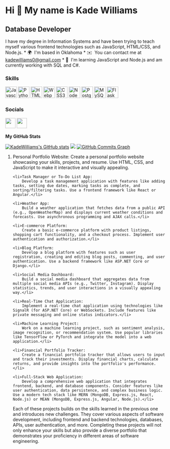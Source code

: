 Hi 👋 My name is Kade Williams 
==============================

Database Developer
-------------------

I have my degree in Information Systems and have been trying to teach myself various frontend technologies such as JavaScript, HTML/CSS, and Node.js.  * 🌍  I'm based in Oklahoma * ✉️  You can contact me at [kadewilliams0@gmail.com](mailto:kadewilliams0@gmail.com) * 🧠  I'm learning JavaScript and Node.js and am currently working with SQL and C#.

### Skills

<p align="left"> <a href="https://developer.mozilla.org/en-US/docs/Web/JavaScript" target="_blank" rel="noreferrer"><img src="https://raw.githubusercontent.com/danielcranney/readme-generator/main/public/icons/skills/javascript-colored.svg" width="36" height="36" alt="Javascript" /></a> <a href="https://www.python.org/" target="_blank" rel="noreferrer"><img src="https://raw.githubusercontent.com/danielcranney/readme-generator/main/public/icons/skills/python-colored.svg" width="36" height="36" alt="Python" /></a> <a href="https://developer.mozilla.org/en-US/docs/Glossary/HTML5" target="_blank" rel="noreferrer"><img src="https://raw.githubusercontent.com/danielcranney/readme-generator/main/public/icons/skills/html5-colored.svg" width="36" height="36" alt="HTML5" /></a> <a href="https://webpack.js.org/" target="_blank" rel="noreferrer"><img src="https://raw.githubusercontent.com/danielcranney/readme-generator/main/public/icons/skills/webpack-colored.svg" width="36" height="36" alt="Webpack" /></a> <a href="https://www.w3.org/TR/CSS/#css" target="_blank" rel="noreferrer"><img src="https://raw.githubusercontent.com/danielcranney/readme-generator/main/public/icons/skills/css3-colored.svg" width="36" height="36" alt="CSS3" /></a> <a href="https://nodejs.org/en/" target="_blank" rel="noreferrer"><img src="https://raw.githubusercontent.com/danielcranney/readme-generator/main/public/icons/skills/nodejs-colored.svg" width="36" height="36" alt="NodeJS" /></a> <a href="https://www.postgresql.org/" target="_blank" rel="noreferrer"><img src="https://raw.githubusercontent.com/danielcranney/readme-generator/main/public/icons/skills/postgresql-colored.svg" width="36" height="36" alt="PostgreSQL" /></a> <a href="https://www.mysql.com/" target="_blank" rel="noreferrer"><img src="https://raw.githubusercontent.com/danielcranney/readme-generator/main/public/icons/skills/mysql-colored.svg" width="36" height="36" alt="MySQL" /></a> <a href="https://flask.palletsprojects.com/en/2.0.x/" target="_blank" rel="noreferrer"><img src="https://raw.githubusercontent.com/danielcranney/readme-generator/main/public/icons/skills/flask-colored.svg" width="36" height="36" alt="Flask" /></a> </p> 

### Socials 

<p align="left"> <a href="https://www.github.com/KadeWilliams" target="_blank" rel="noreferrer"><img src="https://raw.githubusercontent.com/danielcranney/readme-generator/main/public/icons/socials/github.svg" width="32" height="32" /></a> <a href="https://www.linkedin.com/in/kade-williams-382671188/" target="_blank" rel="noreferrer"><img src="https://raw.githubusercontent.com/danielcranney/readme-generator/main/public/icons/socials/linkedin.svg" width="32" height="32" /></a></p>

<b>My GitHub Stats</b>

<a href="http://www.github.com/KadeWilliams"><img src="https://github-readme-stats.vercel.app/api?username=KadeWilliams&show_icons=true&hide=stars,prs,issues,contribs&title_color=0891b2&text_color=ffffff&icon_color=0891b2&bg_color=1c1917&hide_border=true&show_icons=true" alt="KadeWilliams's GitHub stats" /></a>
<a href="http://www.github.com/KadeWilliams"><img src="https://github-readme-streak-stats.herokuapp.com/?user=KadeWilliams&stroke=ffffff&background=1c1917&ring=0891b2&fire=0891b2&currStreakNum=ffffff&currStreakLabel=0891b2&sideNums=ffffff&sideLabels=ffffff&dates=ffffff&hide_border=true" /></a>
<a href="http://www.github.com/KadeWilliams"><img src="https://activity-graph.herokuapp.com/graph?username=KadeWilliams&bg_color=1c1917&color=ffffff&line=0891b2&point=ffffff&area_color=1c1917&area=true&hide_border=true&custom_title=GitHub%20Commits%20Graph" alt="GitHub Commits Graph" /></a>

<ol>
    <li>Personal Portfolio Website:
        Create a personal portfolio website showcasing your skills, projects, and resume. Use HTML, CSS, and JavaScript to make it interactive and visually appealing.</li>

    <li>Task Manager or To-Do List App:
        Develop a task management application with features like adding tasks, setting due dates, marking tasks as complete, and sorting/filtering tasks. Use a frontend framework like React or Angular.</li>

    <li>Weather App:
        Build a weather application that fetches data from a public API (e.g., OpenWeatherMap) and displays current weather conditions and forecasts. Use asynchronous programming and AJAX calls.</li>

    <li>E-commerce Platform:
        Create a basic e-commerce platform with product listings, shopping cart functionality, and a checkout process. Implement user authentication and authorization.</li>

    <li>Blog Platform:
        Develop a blog platform with features such as user registration, creating and editing blog posts, commenting, and user authentication. Use a backend framework like ASP.NET Core or Django.</li>

    <li>Social Media Dashboard:
        Build a social media dashboard that aggregates data from multiple social media APIs (e.g., Twitter, Instagram). Display statistics, trends, and user interactions in a visually appealing way.</li>

    <li>Real-Time Chat Application:
        Implement a real-time chat application using technologies like SignalR (for ASP.NET Core) or WebSockets. Include features like private messaging and online status indicators.</li>

    <li>Machine Learning Project:
        Work on a machine learning project, such as sentiment analysis, image recognition, or recommendation system. Use popular libraries like TensorFlow or PyTorch and integrate the model into a web application.</li>

    <li>Financial Portfolio Tracker:
        Create a financial portfolio tracker that allows users to input and track their investments. Display financial charts, calculate returns, and provide insights into the portfolio's performance.</li>

    <li>Full-Stack Web Application:
        Develop a comprehensive web application that integrates frontend, backend, and database components. Consider features like user authentication, data persistence, and complex business logic. Use a modern tech stack like MERN (MongoDB, Express.js, React, Node.js) or MEAN (MongoDB, Express.js, Angular, Node.js).</li>

Each of these projects builds on the skills learned in the previous one and introduces new challenges. They cover various aspects of software development, including frontend and backend technologies, databases, APIs, user authentication, and more. Completing these projects will not only enhance your skills but also provide a diverse portfolio that demonstrates your proficiency in different areas of software engineering.
</ol>
